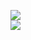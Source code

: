 [![](https://img.shields.io/badge/Made%20With-Github%20Spray-lightgrey.svg?style=for-the-badge&logo=github)](https://github.com/Annihil/github-spray#28627)  
[![](https://i.imgur.com/2DrTn0Z.gif)](https://github.com/Annihil/github-spray)
